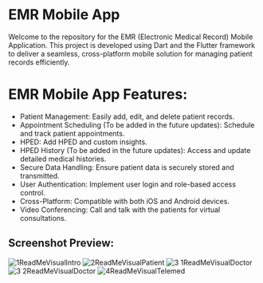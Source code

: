 # EMR Mobile App
Welcome to the repository for the EMR (Electronic Medical Record) Mobile Application. This project is developed using Dart and the Flutter framework to deliver a seamless, cross-platform mobile solution for managing patient records efficiently.

# EMR Mobile App Features:
- Patient Management: Easily add, edit, and delete patient records.
- Appointment Scheduling (To be added in the future updates): Schedule and track patient appointments.
- HPED: Add HPED and custom insights.
- HPED History (To be added in the future updates): Access and update detailed medical histories.
- Secure Data Handling: Ensure patient data is securely stored and transmitted.
- User Authentication: Implement user login and role-based access control.
- Cross-Platform: Compatible with both iOS and Android devices.
- Video Conferencing: Call and talk with the patients for virtual consultations.

## Screenshot Preview:
![1ReadMeVisualIntro](https://github.com/Jsh-Syn/EMR-Mobile-App/assets/157363386/9e8e8dcb-0070-4a35-aa7d-9783ce62d655)
![2ReadMeVisualPatient](https://github.com/Jsh-Syn/EMR-Mobile-App/assets/157363386/40053471-e4bb-429a-bc2e-4d26c7e60994)
![3 1ReadMeVisualDoctor](https://github.com/Jsh-Syn/EMR-Mobile-App/assets/157363386/9d2e900d-3563-46fc-95cb-017aab912361)
![3 2ReadMeVisualDoctor](https://github.com/Jsh-Syn/EMR-Mobile-App/assets/157363386/1f9e3942-6458-4a4e-ba4b-0ed1d7002055)
![4ReadMeVisualTelemed](https://github.com/Jsh-Syn/EMR-Mobile-App/assets/157363386/d4ced04c-58ba-4d66-a8c3-38dc5cd6eb55)
